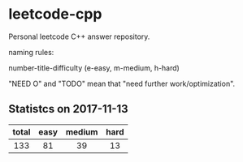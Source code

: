 # leetcode-cpp

Personal leetcode C++ answer repository.

naming rules:

number-title-difficulty (e-easy, m-medium, h-hard)

"NEED O" and "TODO" mean that "need further work/optimization".

## Statistcs on 2017-11-13

| total | easy | medium | hard | 
|:-----:|:----:|:------:|:----:|
|  133  |  81  |   39   |  13  |